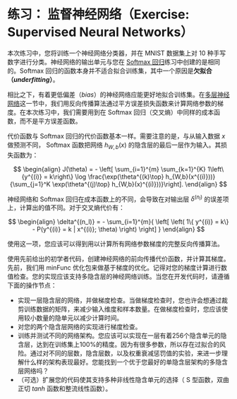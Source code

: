 # 练习： 监督神经网络（Exercise: Supervised Neural Networks）  

本次练习中，您将训练一个神经网络分类器，并在 MNIST 数据集上对 10 种手写数字进行分类。神经网络的输出单元与您在 <a href="http://ufldl.stanford.edu/tutorial/supervised/SoftmaxRegression">Softmax 回归</a>练习中创建的是相同的。Softmax 回归的函数本身并不适合拟合训练集，其中一个原因是**欠拟合（$underfitting$）**。  

相比之下，有着更低偏差（$bias$）的神经网络应能更好地拟合训练集。在<a href="http://ufldl.stanford.edu/tutorial/supervised/MultiLayerNeuralNetworks">多层神经网络</a>这一节中，我们用反向传播算法通过平方误差损失函数来计算网络参数的梯度。在本次练习中，我们需要用到在 Softmax 回归（交叉熵）中同样的成本函数，而不是平方误差函数。  

代价函数与 Softmax 回归的代价函数基本一样。需要注意的是，与从输入数据 $x$ 做预测不同， Softmax 函数把网络 $h_{W,b}(x)$ 的隐含层的最后一层作为输入。其损失函数为：  

$$
\begin{align}
J(\theta) = - \left[ \sum_{i=1}^{m} \sum_{k=1}^{K}  1\left\{y^{(i)} = k\right\} \log \frac{\exp(\theta^{(k)\top} h_{W,b}(x^{(i)}))}{\sum_{j=1}^K \exp(\theta^{(j)\top} h_{W,b}(x)^{(i)}))}\right].
\end{align}
$$  

神经网络和 Softmax 回归在成本函数上的不同，会导致在对输出层 $\delta^{(n_l)}$ 的误差项上，计算出的值不同。对于交叉熵代价有：  

$$
\begin{align}
\delta^{(n_l)} = - \sum_{i=1}^{m}{ \left[ \left( 1\{ y^{(i)} = k\}  - P(y^{(i)} = k | x^{(i)}; \theta) \right) \right]  }
\end{align}
$$

使用这一项，您应该可以得到用以计算所有网络参数梯度的完整反向传播算法。  

使用先前给出的初学者代码，创建神经网络的前向传播代价函数，并计算其梯度。先前，我们用 minFunc 优化包来做基于梯度的优化。记得对您的梯度计算进行数值检查。您的实现应该支持多隐含层的神经网络训练。当您在开发代码时，请遵循下面的操作节点：  

- 实现一层隐含层的网络，并做梯度检查。当做梯度检查时，您也许会想通过裁剪训练数据的矩阵，来减少输入维度和样本数量。在做梯度检查时，您应该使用较小数量的隐单元以减少计算时间。
- 对您的两个隐含层网络的实现进行梯度检查。
- 训练并测试不同的网络架构。您应该可以实现在一层有着256个隐含单元的隐含层，达到在训练集上100%的精度。因为有很多参数，所以存在过拟合的风险。通过对不同的层数，隐含层数，以及权重衰减惩罚值的实验，来进一步理解什么样的架构表现最好。您能找到一个优于您最好的单隐含层架构的多隐含层网络吗？
- （可选）扩展您的代码使其支持多种非线性隐含单元的选择（ S 型函数，双曲正切 $tanh$ 函数和整流线性函数）。